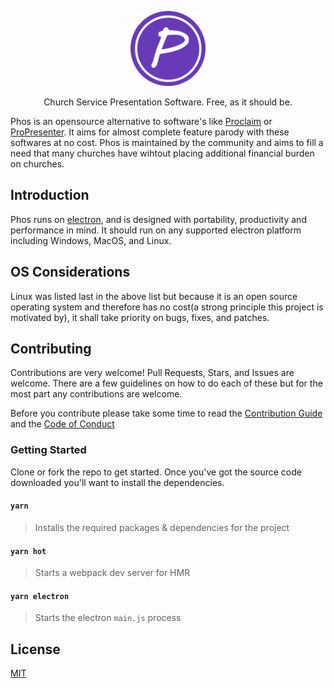 <p align="center">
    <img height="120" src="misc/img/app-icon.png"> 
</p>

<p align="center">Church Service Presentation Software. Free, as it should be.</p>

Phos is an opensource alternative to software's like [Proclaim](https://proclaim.faithlife.com/)
or [ProPresenter](https://renewedvision.com/propresenter/).
It aims for almost complete feature parody with these softwares at no cost. Phos is maintained by
the community and aims to fill a need that many churches have wihtout placing additional
financial burden on churches.

## Introduction

Phos runs on [electron](https://electronjs.org/), and is designed with portability,
productivity and performance in mind. It should run on any supported electron platform
including Windows, MacOS, and Linux.

## OS Considerations

Linux was listed last in the above list but because it is an open source operating system and
therefore has no cost(a strong principle this project is motivated by), it shall take priority
on bugs, fixes, and patches.

## Contributing

Contributions are very welcome! Pull Requests, Stars, and Issues are welcome. There are a few
guidelines on how to do each of these but for the most part any contributions are welcome.

Before you contribute please take some time to read the [Contribution Guide](CONTRIBUTING.md) and the [Code of Conduct](CODE_OF_CONDUCT.md)

### Getting Started

Clone or fork the repo to get started. Once you've got the source code downloaded you'll want
to install the dependencies.

#### `yarn`

> Installs the required packages & dependencies for the project

#### `yarn hot`

> Starts a webpack dev server for HMR

#### `yarn electron`

> Starts the electron `main.js` process

## License

[MIT](LICENSE)

